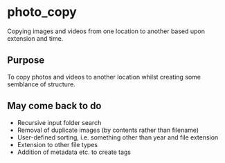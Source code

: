 # photo_copy
Copying images and videos from one location to another based upon extension and time.

## Purpose
To copy photos and videos to another location whilst creating some semblance of structure.

## May come back to do
* Recursive input folder search
* Removal of duplicate images (by contents rather than filename)
* User-defined sorting, i.e. something other than year and file extension
* Extension to other file types
* Addition of metadata etc. to create tags
